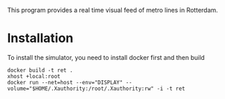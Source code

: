This program provides a real time visual feed of metro lines
in Rotterdam.

Installation
===================
To install the simulator, you need to install docker first and then build
```shell
docker build -t ret .
xhost +local:root
docker run --net=host --env="DISPLAY" --volume="$HOME/.Xauthority:/root/.Xauthority:rw" -i -t ret
```
